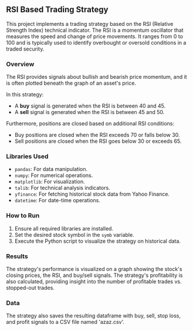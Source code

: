 ## RSI Based Trading Strategy

This project implements a trading strategy based on the RSI (Relative Strength Index) technical indicator. The RSI is a momentum oscillator that measures the speed and change of price movements. It ranges from 0 to 100 and is typically used to identify overbought or oversold conditions in a traded security.

### Overview

The RSI provides signals about bullish and bearish price momentum, and it is often plotted beneath the graph of an asset's price. 

In this strategy:
- A **buy** signal is generated when the RSI is between 40 and 45.
- A **sell** signal is generated when the RSI is between 45 and 50.

Furthermore, positions are closed based on additional RSI conditions:
- Buy positions are closed when the RSI exceeds 70 or falls below 30.
- Sell positions are closed when the RSI goes below 30 or exceeds 65.

### Libraries Used

- `pandas`: For data manipulation.
- `numpy`: For numerical operations.
- `matplotlib`: For visualization.
- `talib`: For technical analysis indicators.
- `yfinance`: For fetching historical stock data from Yahoo Finance.
- `datetime`: For date-time operations.

### How to Run

1. Ensure all required libraries are installed.
2. Set the desired stock symbol in the `symb` variable.
3. Execute the Python script to visualize the strategy on historical data.

### Results

The strategy's performance is visualized on a graph showing the stock's closing prices, the RSI, and buy/sell signals. The strategy's profitability is also calculated, providing insight into the number of profitable trades vs. stopped-out trades.

### Data

The strategy also saves the resulting dataframe with buy, sell, stop loss, and profit signals to a CSV file named 'azaz.csv'.
